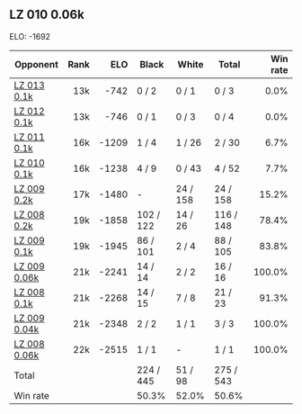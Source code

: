 ## LZ 010 0.06k ##

ELO: -1692

Opponent | Rank | ELO | Black | White | Total | Win rate
---------|-----:|----:|-------|-------|-------|-------:
[LZ 013 0.1k](LZ%20013%200.1k.md) | 13k | -742 | 0 / 2 | 0 / 1 | 0 / 3 | 0.0%
[LZ 012 0.1k](LZ%20012%200.1k.md) | 13k | -746 | 0 / 1 | 0 / 3 | 0 / 4 | 0.0%
[LZ 011 0.1k](LZ%20011%200.1k.md) | 16k | -1209 | 1 / 4 | 1 / 26 | 2 / 30 | 6.7%
[LZ 010 0.1k](LZ%20010%200.1k.md) | 16k | -1238 | 4 / 9 | 0 / 43 | 4 / 52 | 7.7%
[LZ 009 0.2k](LZ%20009%200.2k.md) | 17k | -1480 | - | 24 / 158 | 24 / 158 | 15.2%
[LZ 008 0.2k](LZ%20008%200.2k.md) | 19k | -1858 | 102 / 122 | 14 / 26 | 116 / 148 | 78.4%
[LZ 009 0.1k](LZ%20009%200.1k.md) | 19k | -1945 | 86 / 101 | 2 / 4 | 88 / 105 | 83.8%
[LZ 009 0.06k](LZ%20009%200.06k.md) | 21k | -2241 | 14 / 14 | 2 / 2 | 16 / 16 | 100.0%
[LZ 008 0.1k](LZ%20008%200.1k.md) | 21k | -2268 | 14 / 15 | 7 / 8 | 21 / 23 | 91.3%
[LZ 009 0.04k](LZ%20009%200.04k.md) | 21k | -2348 | 2 / 2 | 1 / 1 | 3 / 3 | 100.0%
[LZ 008 0.06k](LZ%20008%200.06k.md) | 22k | -2515 | 1 / 1 | - | 1 / 1 | 100.0%
Total | | | 224 / 445 | 51 / 98 | 275 / 543 | 
Win rate| | | 50.3% | 52.0% | 50.6% | 
